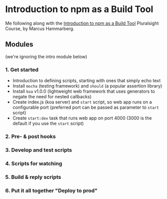 # Introduction to npm as a Build Tool

Me following along with the [Introduction to npm as a Build Tool](https://app.pluralsight.com/library/courses/npm-build-tool-introduction/table-of-contents) Pluralsight Course, by Marcus Hammarberg.

## Modules

(we're ignoring the intro module below)
### 1. Get started
* Introduction to defining scripts, starting with ones that simply echo text
* Install ```mocha``` (testing framework) and ```should``` (a popular assertion library)
* Install ```koa``` v1.0.0 (lightweight web framework that uses generators to negate the need for nested callbacks)
* Create index.js (koa server) and ```start``` script, so web app runs on a configurable port (preferred port can be passed as parameter to ```start``` script)
* Create ```start:dev``` task that runs web app on port 4000 (3000 is the default if you use the ```start``` script)
 

### 2. Pre- & post hooks
### 3. Develop and test scripts
### 4. Scripts for watching
### 5. Build & reply scripts
### 6. Put it all together "Deploy to prod"

